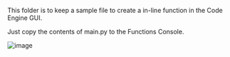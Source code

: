 This folder is to keep a sample file to create a in-line function in the Code Engine GUI.

Just copy the contents of main.py to the Functions Console.


![image](https://github.com/user-attachments/assets/24e485cb-9700-4a0d-88d1-00f05dcf0bbf)
